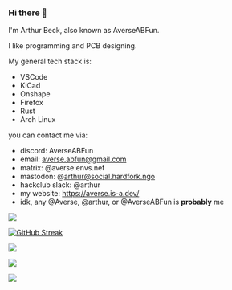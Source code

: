 ### Hi there 👋
I'm Arthur Beck, also known as AverseABFun. 

I like programming and PCB designing.

My general tech stack is:
* VSCode
* KiCad
* Onshape
* Firefox
* Rust
* Arch Linux

you can contact me via:
 * discord: AverseABFun
 * email: averse.abfun@gmail.com
 * matrix: @averse:envs.net
 * mastodon: @arthur@social.hardfork.ngo
 * hackclub slack: @arthur
 * my website: https://averse.is-a.dev/
 * idk, any @Averse, @arthur, or @AverseABFun is **probably** me

<picture>
  <source
    srcset="https://github-readme-stats.vercel.app/api?username=AverseABFun&show_icons=true&theme=dark&exclude_repo=github-painter-repo"
    media="(prefers-color-scheme: dark)"
  />
  <source
    srcset="https://github-readme-stats.vercel.app/api?username=AverseABFun&show_icons=true&exclude_repo=github-painter-repo"
    media="(prefers-color-scheme: light), (prefers-color-scheme: no-preference)"
  />
  <img src="https://github-readme-stats.vercel.app/api?username=AverseABFun&show_icons=true&exclude_repo=github-painter-repo" />
</picture>

[![GitHub Streak](https://streak-stats.demolab.com?user=AverseABFun&theme=dark&hide_border=true)](https://git.io/streak-stats)

![](http://github-profile-summary-cards.vercel.app/api/cards/profile-details?username=AverseABFun&theme=dark)

![](http://github-profile-summary-cards.vercel.app/api/cards/repos-per-language?username=AverseABFun&theme=dark)

![](http://github-profile-summary-cards.vercel.app/api/cards/stats?username=AverseABFun&theme=dark)
